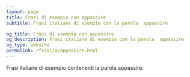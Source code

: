 ```yaml
---
layout: page
title: Frasi di esempio con appassire 
subtitle: Frasi italiane di esempio con la parola  appassire

og_title: Frasi di esempio con appassire 
og_description: Frasi italiane di esempio con la parola  appassire
og_type: website
permalink: /frasi/a/appassire.html
---
```


Frasi italiane di esempio contenenti la parola appassire:


